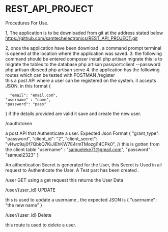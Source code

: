 # REST_API_PROJECT
Procedures For Use. 

1, The application is to be  downloaded from git at the address stated below
https://github.com/samtechelectronics/REST_API_PROJECT.git

2, once the application have been download , a command prompt terminal is opened at the location where the application was saved.
3. the following command should be entered 
composer install 
php artisan migrate
this is to migrate the tables to the database
php artisan passport:client --password
php artisan db:seed
php artisan serve
4. the application has the following routes which can be tested with POSTMAN
/register    
this a post API where a user can be registered on the system.
it accepts JSON.  in this format   {
      
      "email": "email.com",
    "username" : "name",
    "password": "pass"
}
if the details provided are valid it save and create the new user.

/oauth/token  

a post API that Authenticate a user. Expected Json Format
{
      "grant_type": "password",
         "client_id": "2",
      "client_secret": "vHwc9aj0f7QbkQ7KiJiEhKW7E4rmTMozgl14CPk0", // this is gotten from the client table 
    "username" : "samueleke71@gmail.com",
    "password": "samuel2323"
}


An aithentication Secret is generated for the User, this Secret is Used in all request to Authenticate the User.
A Test part has been created .

/user                   GET
using  a get request this returns the User Data

/user/{user_id}                  UPDATE

this is used to update a username , the expected JSON is
{ "username" : "the new name" }



/user/{user_id}                  Delete  

this route is used to delete a user.